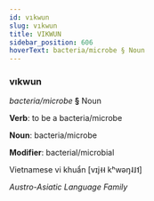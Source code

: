 ```yaml
---
id: vıkwun
slug: vıkwun
title: VIKWUN
sidebar_position: 606
hoverText: bacteria/microbe § Noun
---
```


### vıkwun

*bacteria/microbe* **§** Noun

**Verb**: to be a bacteria/microbe

**Noun**: bacteria/microbe

**Modifier**: bacterial/microbial

Vietnamese vi khuẩn [vɪj˧˧ kʰwəŋ˨˩˦] 

*Austro-Asiatic Language Family*